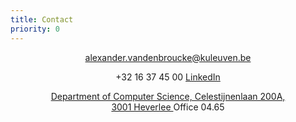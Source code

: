 ```yaml
---
title: Contact
priority: 0
---
```

<center>
<a href="mailto:alexander.vandenbroucke@kuleuven.be">
   <span class="glyphicon glyphicon-envelope"></span>
   alexander.vandenbroucke@kuleuven.be
</a>

<span class="glyphicon glyphicon-earphone"></span> +32 16 37 45 00
<a href="https://www.linkedin.com/in/alexander-vandenbroucke-a9676493">
   <i class="fa fa-linkedin-square fa-lg"></i> LinkedIn 
</a>


<a href="https://www.google.be/maps/place/Departement+computerwetenschappen/@50.8641478,4.6765924,17z/data=!3m1!4b1!4m2!3m1!1s0x47c16110fd300347:0x46c648b1747e02ae">
<span class="glyphicon glyphicon-map-marker"></span>
Department of Computer Science, Celestijnenlaan 200A, <br />
3001 Heverlee
</a> Office 04.65


</center>